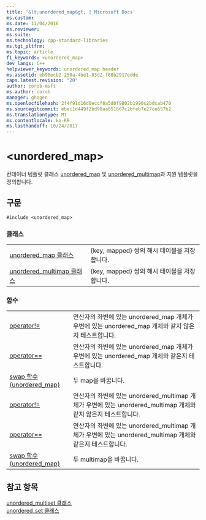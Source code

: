 ```yaml
---
title: '&lt;unordered_map&gt; | Microsoft Docs'
ms.custom: 
ms.date: 11/04/2016
ms.reviewer: 
ms.suite: 
ms.technology: cpp-standard-libraries
ms.tgt_pltfrm: 
ms.topic: article
f1_keywords: <unordered_map>
dev_langs: C++
helpviewer_keywords: unordered_map header
ms.assetid: eb90ecb2-250a-4be1-83d2-f66b2917edde
caps.latest.revision: "20"
author: corob-msft
ms.author: corob
manager: ghogen
ms.openlocfilehash: 2f4f91d16d0eccf8a5d0f9802b1990c2bdcab470
ms.sourcegitcommit: ebec1d449f2bd98aa851667c2bfeb7e27ce657b2
ms.translationtype: MT
ms.contentlocale: ko-KR
ms.lasthandoff: 10/24/2017
---
```

# <a name="ltunorderedmapgt"></a>&lt;unordered_map&gt;
컨테이너 템플릿 클래스 [unordered_map](../standard-library/unordered-map-class.md) 및 [unordered_multimap](../standard-library/unordered-multimap-class.md)과 지원 템플릿을 정의합니다.  
  
## <a name="syntax"></a>구문  
  
```  
#include <unordered_map>  
```  
  
### <a name="classes"></a>클래스  
  
|||  
|-|-|  
|[unordered_map 클래스](../standard-library/unordered-map-class.md)|{key, mapped} 쌍의 해시 테이블을 저장합니다.|  
|[unordered_multimap 클래스](../standard-library/unordered-multimap-class.md)|{key, mapped} 쌍의 해시 테이블을 저장합니다.|  
  
### <a name="functions"></a>함수  
  
|||  
|-|-|  
|[operator!=](../standard-library/unordered-map-operators.md#op_neq)|연산자의 좌변에 있는 unordered_map 개체가 우변에 있는 unordered_map 개체와 같지 않은지 테스트합니다.|  
|[operator==](../standard-library/unordered-map-operators.md#op_eq_eq)|연산자의 좌변에 있는 unordered_map 개체가 우변에 있는 unordered_map 개체와 같은지 테스트합니다.|  
|[swap 함수(unordered_map)](../standard-library/unordered-map-functions.md#swap)|두 map을 바꿉니다.|  
|[operator!=](../standard-library/unordered-map-operators.md#op_neq)|연산자의 좌변에 있는 unordered_multimap 개체가 우변에 있는 unordered_multimap 개체와 같지 않은지 테스트합니다.|  
|[operator==](../standard-library/unordered-map-operators.md#op_eq_eq)|연산자의 좌변에 있는 unordered_multimap 개체가 우변에 있는 unordered_multimap 개체와 같은지 테스트합니다.|  
|[swap 함수(unordered_map)](../standard-library/unordered-map-functions.md#swap)|두 multimap을 바꿉니다.|  
  
## <a name="see-also"></a>참고 항목  
 [unordered_multiset 클래스](../standard-library/unordered-multiset-class.md)   
 [unordered_set 클래스](../standard-library/unordered-set-class.md)
